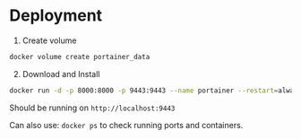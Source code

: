 # Deployment

1. Create volume
```bash
docker volume create portainer_data
```

2. Download and Install
```bash
docker run -d -p 8000:8000 -p 9443:9443 --name portainer --restart=always -v /var/run/docker.sock:/var/run/docker.sock -v portainer_data:/data portainer/portainer-ce:lts
```

Should be running on `http://localhost:9443`

Can also use:
`docker ps` to check running ports and containers.